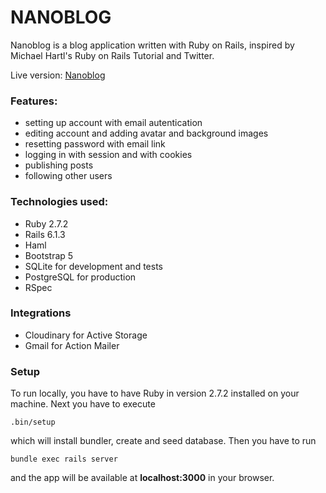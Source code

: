 # NANOBLOG
Nanoblog is a blog application written with Ruby on Rails, inspired by Michael Hartl's Ruby on Rails Tutorial and Twitter. 

Live version: [Nanoblog](https://stormy-crag-26703.herokuapp.com/)

### Features:
- setting up account with email autentication
- editing account and adding avatar and background images
- resetting password with email link
- logging in with session and with cookies
- publishing posts
- following other users 

### Technologies used:
* Ruby 2.7.2
* Rails 6.1.3
* Haml
* Bootstrap 5
* SQLite for development and tests
* PostgreSQL for production
* RSpec

### Integrations
* Cloudinary for Active Storage
* Gmail for Action Mailer

### Setup

To run locally, you have to have Ruby in version 2.7.2  installed on your machine.
Next you have to execute 
```
.bin/setup
```
which will install bundler, create and seed database. 
Then you have to run 
```
bundle exec rails server
```
and the app will be available at __localhost:3000__ in your browser.